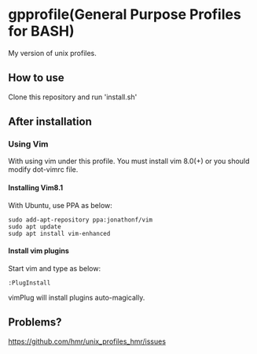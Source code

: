 # gpprofile(General Purpose Profiles for BASH)
My version of unix profiles.

## How to use
Clone this repository and run 'install.sh'

## After installation

### Using Vim
With using vim under this profile. You must install vim 8.0(+) or you should modify dot-vimrc file.

#### Installing Vim8.1
With Ubuntu, use PPA as below:
```
sudo add-apt-repository ppa:jonathonf/vim
sudo apt update
sudp apt install vim-enhanced
```
#### Install vim plugins
Start vim and type as below:
```
:PlugInstall
```
vimPlug will install plugins auto-magically.

## Problems?
https://github.com/hmr/unix_profiles_hmr/issues
